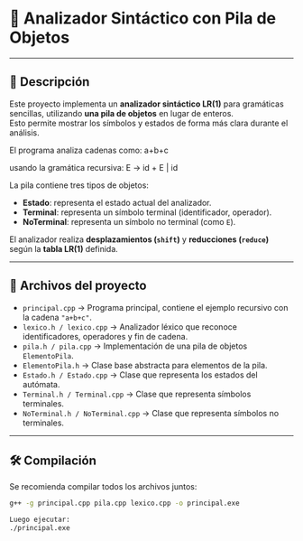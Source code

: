 # 📝 Analizador Sintáctico con Pila de Objetos

---

## 📖 Descripción

Este proyecto implementa un **analizador sintáctico LR(1)** para gramáticas sencillas, utilizando **una pila de objetos** en lugar de enteros.  
Esto permite mostrar los símbolos y estados de forma más clara durante el análisis.  

El programa analiza cadenas como:
a+b+c

usando la gramática recursiva:
E → id + E | id


La pila contiene tres tipos de objetos:

- **Estado**: representa el estado actual del analizador.
- **Terminal**: representa un símbolo terminal (identificador, operador).
- **NoTerminal**: representa un símbolo no terminal (como `E`).

El analizador realiza **desplazamientos (`shift`)** y **reducciones (`reduce`)** según la **tabla LR(1)** definida.

---

## 📂 Archivos del proyecto

- `principal.cpp` → Programa principal, contiene el ejemplo recursivo con la cadena `"a+b+c"`.  
- `lexico.h / lexico.cpp` → Analizador léxico que reconoce identificadores, operadores y fin de cadena.  
- `pila.h / pila.cpp` → Implementación de una pila de objetos `ElementoPila`.  
- `ElementoPila.h` → Clase base abstracta para elementos de la pila.  
- `Estado.h / Estado.cpp` → Clase que representa los estados del autómata.  
- `Terminal.h / Terminal.cpp` → Clase que representa símbolos terminales.  
- `NoTerminal.h / NoTerminal.cpp` → Clase que representa símbolos no terminales.  

---

## 🛠️ Compilación

Se recomienda compilar todos los archivos juntos:

```bash
g++ -g principal.cpp pila.cpp lexico.cpp -o principal.exe

Luego ejecutar:
./principal.exe
